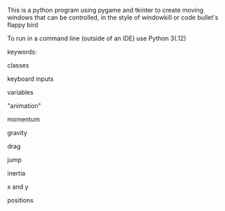 This is a python program using pygame and tkinter to create moving windows that can be controlled, in the style of windowkill or code bullet's flappy bird


To run in a command line (outside of an IDE) use Python 3(.12)


keywords:

classes

keyboard inputs

variables

"animation"

momentum

gravity

drag

jump

inertia

x and y

positions


